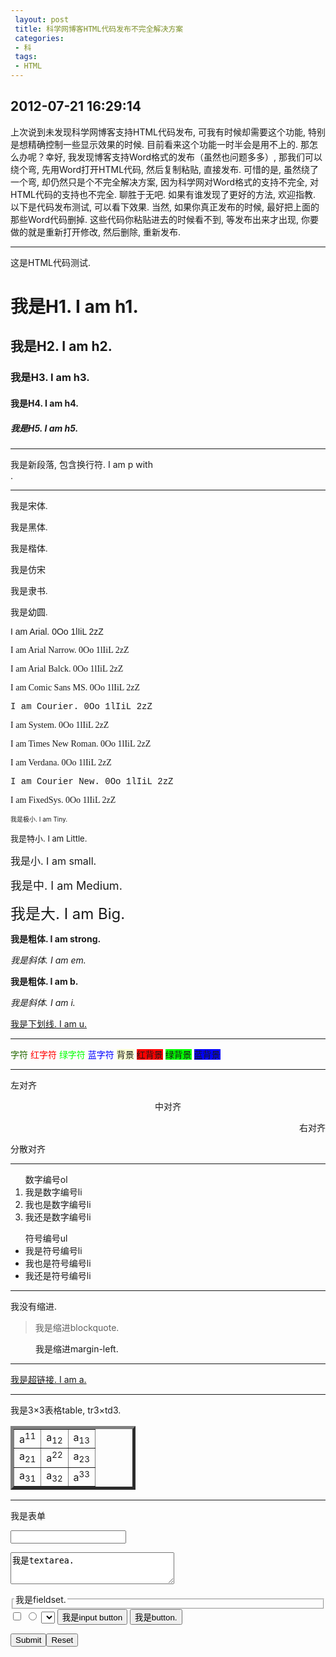 ```yaml
---
 layout: post
 title: 科学网博客HTML代码发布不完全解决方案
 categories: 
 - 科
 tags:
 - HTML
---
```


## 2012-07-21 16:29:14

上次说到未发现科学网博客支持HTML代码发布, 可我有时候却需要这个功能, 特别是想精确控制一些显示效果的时候. 目前看来这个功能一时半会是用不上的. 那怎么办呢？幸好, 我发现博客支持Word格式的发布（虽然也问题多多）, 那我们可以绕个弯, 先用Word打开HTML代码, 然后复制粘贴, 直接发布. 可惜的是, 虽然绕了一个弯, 却仍然只是个不完全解决方案, 因为科学网对Word格式的支持不完全, 对HTML代码的支持也不完全. 聊胜于无吧. 如果有谁发现了更好的方法, 欢迎指教. 以下是代码发布测试, 可以看下效果. 当然, 如果你真正发布的时候, 最好把上面的那些Word代码删掉. 这些代码你粘贴进去的时候看不到, 等发布出来才出现, 你要做的就是重新打开修改, 然后删除, 重新发布. 


<hr/>
这是HTML代码测试. 

<h1>我是H1. I am h1.</h1>
<h2>我是H2. I am h2.</h2>
<h3>我是H3. I am h3.</h3>
<h4>我是H4. I am h4.</h4>
<h5>我是H5. I am h5.</h5>
<hr/>
<p>
	我是新段落, 包含换行符. 
	I am p with <br/>.
</p>
<hr />
<p>
<font face="宋体">我是宋体. </font>

<font face="黑体">我是黑体. </font>

<font face="楷体_GB2312">我是楷体. </font>

<font face="仿宋_GB2312">我是仿宋</font>

<font face="隶书">我是隶书. </font>

<font face="幼圆">我是幼圆. </font>
</p>
<font face="Arial">I am Arial. 0Oo 1lIiL 2zZ</font>

<font face="Arial Narrow">I am Arial Narrow. 0Oo 1lIiL 2zZ</font>

<font face="Arial Black">I am Arial Balck. 0Oo 1lIiL 2zZ</font>

<font face="Comic Sans MS">I am Comic Sans MS. 0Oo 1lIiL 2zZ</font>

<font face="Courier">I am Courier. 0Oo 1lIiL 2zZ</font>

<font face="System">I am System. 0Oo 1lIiL 2zZ</font>

<font face="Times New Roman">I am Times New Roman. 0Oo 1lIiL 2zZ</font>

<font face="Verdana">I am Verdana. 0Oo 1lIiL 2zZ</font>

<font face="Courier New">I am Courier New. 0Oo 1lIiL 2zZ</font>

<font face="FixedSys">I am FixedSys. 0Oo 1lIiL 2zZ</font>
<p>
<font size="1">我是极小. I am Tiny.</font>

<font size="2">我是特小. I am Little.</font>

<font size="3">我是小. I am small.</font>

<font size="4">我是中. I am Medium.</font>

<font size="5">我是大. I am Big.</font>
</p>
<p>
<strong>我是粗体. I am strong.</strong>

<em>我是斜体. I am em.</em>

<b>我是粗体. I am b.</b>

<i>我是斜体. I am i.</i>

<u>我是下划线. I am u.</u>
</p>
<hr />
<p>
<font color="#276904">字符</font>
<font color="#ff0000">红字符</font>
<font color="#00FF00">绿字符</font>
<font color="#0000FF">蓝字符</font>
<span style="background-color: #FAFFD0">背景</span>
<span style="background-color: #ff0000">红背景</span>
<span style="background-color: #00ff00">绿背景</span>
<span style="background-color: #0000ff">蓝背景</span>
</p>
<hr />
<p align="left">左对齐</p>
<p align="center">中对齐</p>
<p align="right">右对齐</p>
<p align="justify">分散对齐</p>
<hr />


<ol>
	数字编号ol
	<li>我是数字编号li</li>
	<li>我也是数字编号li</li>
	<li>我还是数字编号li</li>
</ol>

<ul>
	符号编号ul
	<li>我是符号编号li</li>
	<li>我也是符号编号li</li>
	<li>我还是符号编号li</li>
</ul>
<hr/>

我没有缩进. 
<blockquote>我是缩进blockquote. </blockquote>
<p style="margin-left: 40px"> 我是缩进margin-left. </p>
<hr/>

<p>
	<a href="http://blog.sciencenet.cn/u/Jerkwin">我是超链接. I am a.</a>
</p>
<hr/>

我是3×3表格table, tr3×td3. 
<table cellspacing="1" cellpadding="1" border="5" style="width: 200px;">
	<tr>
		<td>a<sup>11</sup></td>
		<td>a<sub>12</sub></td>
		<td>a<sub>13</sub></td>
	</tr>
	<tr>
		<td>a<sub>21</sub></td>
		<td>a<sup>22</sup></td>
		<td>a<sub>23</sub></td>
	</tr>
	<tr>
		<td>a<sub>31</sub></td>
		<td>a<sub>32</sub></td>
		<td>a<sup>33</sup></td>
	</tr>
</table>
<hr/>

我是表单
<p> <input type="text" id="" /> </p>
<p> <textarea id="" rows="3" cols="30">我是textarea. </textarea> </p>
<fieldset style="padding: 2">
	<legend>我是fieldset. </legend>
</fieldset>

<input type="checkbox" id="" />
<input type="radio" id="" />
<select size="1" id=""></select>
<input type="button" value="我是input button" id="">
<button id="">我是button. </button>

<form method="post" action="">
	
<input type="submit"><input type="reset"></form>
